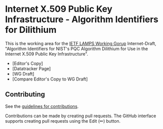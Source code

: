 # Internet X.509 Public Key Infrastructure - Algorithm Identifiers for Dilithium

This is the working area for the [IETF LAMPS Working Gorup](https://datatracker.ietf.org/wg/lamps/documents/) Internet-Draft, "Algorithm Identifiers for NIST's PQC Algorithm Dilithium for Use in the Internet X.509 Public Key Infrastructure".

* [Editor's Copy]
* [Datatracker Page]
* [WG Draft]
* [Compare Editor's Copy to WG Draft]

## Contributing

See the
[guidelines for contributions](https://github.com/lamps-wg/documentsigning-eku/blob/main/CONTRIBUTING.md).

Contributions can be made by creating pull requests.
The GitHub interface supports creating pull requests using the Edit (✏) button.
